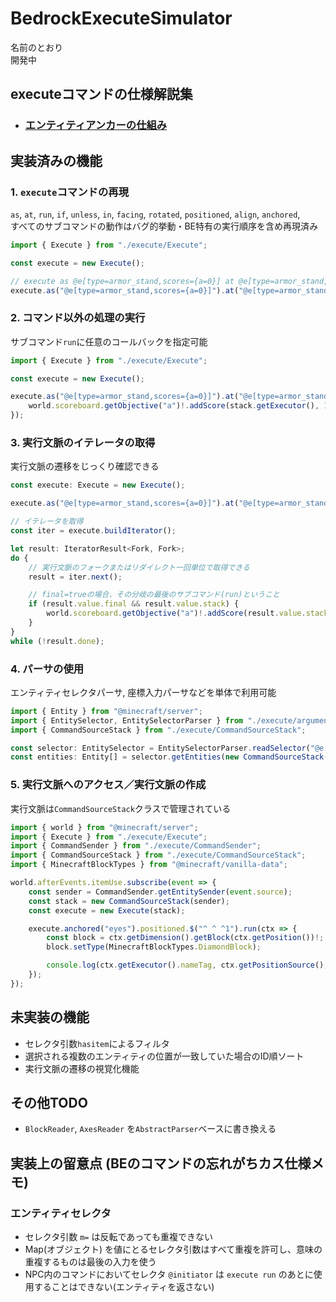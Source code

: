 # BedrockExecuteSimulator

名前のとおり
<br>開発中

## executeコマンドの仕様解説集
- ### [エンティティアンカーの仕組み](/mds/EntityAnchor.md)

## 実装済みの機能

### 1. `execute`コマンドの再現
`as`, `at`, `run`, `if`, `unless`, `in`, `facing`, `rotated`, `positioned`, `align`, `anchored`,
<br>すべてのサブコマンドの動作はバグ的挙動・BE特有の実行順序を含め再現済み

```ts
import { Execute } from "./execute/Execute";

const execute = new Execute();

// execute as @e[type=armor_stand,scores={a=0}] at @e[type=armor_stand,scores={a=0}] run scoreboard players add @s a 1
execute.as("@e[type=armor_stand,scores={a=0}]").at("@e[type=armor_stand,scores={a=0}]").run("scoreboard players add @s a 1");
```

### 2. コマンド以外の処理の実行
サブコマンド`run`に任意のコールバックを指定可能

```ts
import { Execute } from "./execute/Execute";

const execute = new Execute();

execute.as("@e[type=armor_stand,scores={a=0}]").at("@e[type=armor_stand,scores={a=0}]").run(stack => {
    world.scoreboard.getObjective("a")!.addScore(stack.getExecutor(), 1);
});
```

### 3. 実行文脈のイテレータの取得
実行文脈の遷移をじっくり確認できる

```ts
const execute: Execute = new Execute();

execute.as("@e[type=armor_stand,scores={a=0}]").at("@e[type=armor_stand,scores={a=0}]");

// イテレータを取得
const iter = execute.buildIterator();

let result: IteratorResult<Fork, Fork>;
do {
    // 実行文脈のフォークまたはリダイレクト一回単位で取得できる
    result = iter.next();

    // final=trueの場合、その分岐の最後のサブコマンド(run)ということ
    if (result.value.final && result.value.stack) {
        world.scoreboard.getObjective("a")!.addScore(result.value.stack.getExecutor(), 1);
    }
}
while (!result.done);
```

### 4. パーサの使用
エンティティセレクタパーサ, 座標入力パーサなどを単体で利用可能

```ts
import { Entity } from "@minecraft/server";
import { EntitySelector, EntitySelectorParser } from "./execute/arguments/EntitySelector";
import { CommandSourceStack } from "./execute/CommandSourceStack";

const selector: EntitySelector = EntitySelectorParser.readSelector("@e[type=player,scores={foo.bar:bazbazbaz=0..3},haspermission={camera=disabled}]");
const entities: Entity[] = selector.getEntities(new CommandSourceStack());
```

### 5. 実行文脈へのアクセス／実行文脈の作成
実行文脈は`CommandSourceStack`クラスで管理されている

```ts
import { world } from "@minecraft/server";
import { Execute } from "./execute/Execute";
import { CommandSender } from "./execute/CommandSender";
import { CommandSourceStack } from "./execute/CommandSourceStack";
import { MinecraftBlockTypes } from "@minecraft/vanilla-data";

world.afterEvents.itemUse.subscribe(event => {
    const sender = CommandSender.getEntitySender(event.source);
    const stack = new CommandSourceStack(sender);
    const execute = new Execute(stack);

    execute.anchored("eyes").positioned.$("^ ^ ^1").run(ctx => {
        const block = ctx.getDimension().getBlock(ctx.getPosition())!;
        block.setType(MinecraftBlockTypes.DiamondBlock);

        console.log(ctx.getExecutor().nameTag, ctx.getPositionSource(), ctx.getRotation());
    });
});
```

## 未実装の機能
- セレクタ引数`hasitem`によるフィルタ
- 選択される複数のエンティティの位置が一致していた場合のID順ソート
- 実行文脈の遷移の視覚化機能

## その他TODO
- `BlockReader`, `AxesReader` を`AbstractParser`ベースに書き換える

## 実装上の留意点 (BEのコマンドの忘れがちカス仕様メモ)

### エンティティセレクタ
- セレクタ引数 `m=` は反転であっても重複できない
- Map(オブジェクト) を値にとるセレクタ引数はすべて重複を許可し、意味の重複するものは最後の入力を使う
- NPC内のコマンドにおいてセレクタ `@initiator` は `execute run` のあとに使用することはできない(エンティティを返さない)
